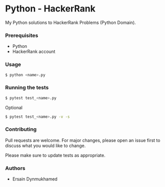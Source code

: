# Python - HackerRank

My Python solutions to HackerRank Problems (Python Domain).



### Prerequisites
* Python
* HackerRank account

### Usage

```sh
$ python <name>.py 
```
### Running the tests
```sh
$ pytest test_<name>.py
```
Optional
```sh
$ pytest test_<name>.py -v -s
```


### Contributing
Pull requests are welcome. For major changes, please open an issue first to discuss what you would like to change.

Please make sure to update tests as appropriate.

### Authors
* Ersain Dynmukhamed
